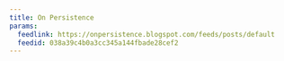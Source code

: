 ```yaml
---
title: On Persistence
params:
  feedlink: https://onpersistence.blogspot.com/feeds/posts/default
  feedid: 038a39c4b0a3cc345a144fbade28cef2
---
```

